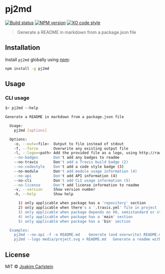 # pj2md

[![Build status][travis-image]][travis-url] [![NPM version][npm-image]][npm-url] [![XO code style][codestyle-image]][codestyle-url]

> Generate a README in markdown from a package.json file

## Installation

Install `pj2md` globally using [npm](https://www.npmjs.com/):

```bash
npm install -g pj2md
```

## Usage

### CLI usage

```bash
$> pj2md --help

Generate a README in markdown from a package.json file

  Usage:
    pj2md [options]

  Options:
    -o, --out=<file>  Output to file instead of stdout
    -f, --force       Overwrite any existing output file
    -l, --logo=<path> Add the provided file as a logo, using http://rawgit.com/ url's (1)
    --no-badges       Don't add any badges to readme
    --no-travis       Don't add a Travis build badge (2)
    --no-codestyle    Don't add a code style badge (3)
    --no-module       Don't add module usage information (4)
    --no-api          Don't add API information (4)
    --no-cli          Don't add CLI usage information (5)
    --no-license      Don't add license information to readme
    -v, --version     Show version number
    -h, --help        Show help

      1) only applicable when package has a 'repository' section
      2) only applicable when there's a '.travis.yml' file in project
      3) only applicable when package depends on XO, semistandard or standard
      4) only applicable when package has a 'main' section
      5) only applicable when package has a 'bin' section

  Examples:
    pj2md --no-api -f -o README.md    Generate (and overwrite) README.md without API information from current package.json file
    pj2md --logo media/project.svg > README.md   Generate a readme with 'media/project.svg' as logo to stdout, which is then saved as README.md
```


## License

MIT © [Joakim Carlstein](http://joakim.beng.se)

[npm-url]: https://npmjs.org/package/pj2md
[npm-image]: https://badge.fury.io/js/pj2md.svg
[travis-url]: https://travis-ci.org/joakimbeng/pj2md
[travis-image]: https://travis-ci.org/joakimbeng/pj2md.svg?branch=master
[codestyle-url]: https://github.com/sindresorhus/xo
[codestyle-image]: https://img.shields.io/badge/code%20style-XO-5ed9c7.svg?style=flat
